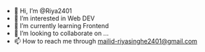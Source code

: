 - 👋 Hi, I’m @Riya2401
- 👀 I’m interested in Web DEV
- 🌱 I’m currently learning Frontend
- 💞️ I’m looking to collaborate on ...
- 📫 How to reach me through mailid-riyasinghe2401@gmail.com

<!---
Riya2401/Riya2401 is a ✨ special ✨ repository because its `README.md` (this file) appears on your GitHub profile.
You can click the Preview link to take a look at your changes.
--->

